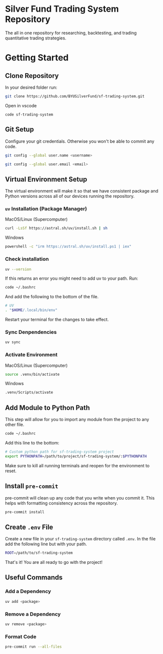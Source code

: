 # Silver Fund Trading System Repository
The all in one repository for researching, backtesting, and trading quantitative trading strategies.

# Getting Started

## Clone Repository
In your desired folder run:
```bash
git clone https://github.com/BYUSilverFund/sf-trading-system.git
```

Open in vscode
```
code sf-trading-system
```

## Git Setup
Configure your git credentials. Otherwise you won't be able to commit any code.

```bash
git config --global user.name <username>
```
```bash
git config --global user.email <email>
```

## Virtual Environment Setup
The virtual environment will make it so that we have consistent package and Python versions across all of our devices running the repository.

### `uv` Installation (Package Manager)

MacOS/Linux (Supercomputer)
```bash
curl -LsSf https://astral.sh/uv/install.sh | sh
```

Windows
```bash
powershell -c "irm https://astral.sh/uv/install.ps1 | iex"
```

### Check installation
```bash
uv --version
```

If this returns an error you might need to add uv to your path. Run:
```bash
code ~/.bashrc
```

And add the following to the bottom of the file.
```bash
# UV
. "$HOME/.local/bin/env"
```
Restart your terminal for the changes to take effect.

### Sync Denpendencies
```bash
uv sync
```

### Activate Environment
MacOS/Linux (Supercomputer)
```bash
source .venv/bin/activate
```

Windows
```bash
.venv/Scripts/activate
```

## Add Module to Python Path
This step will allow for you to import any module from the project to any other file.

```bash
code ~/.bashrc
```

Add this line to the bottom:
```bash
# Custom python path for sf-trading-system project
export PYTHONPATH=/path/to/project/sf-trading-system/:$PYTHONPATH
```

Make sure to kill all running terminals and reopen for the environment to reset.

## Install `pre-commit`
pre-commit will clean up any code that you write when you commit it. This helps with formatting consistency across the repository.
``` bash
pre-commit install
```

## Create `.env` File
Create a new file in your `sf-trading-system` directory called `.env`.
In the file add the following line but with your path.

```bash
ROOT=/path/to/sf-trading-system
```

That's it! You are all ready to go with the project!

## Useful Commands

### Add a Dependency
```bash
uv add <package>
```

### Remove a Dependency
```bash
uv remove <package>
```

### Format Code
```bash
pre-commit run --all-files
```
